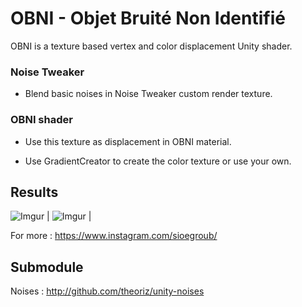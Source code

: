 # OBNI - Objet Bruité Non Identifié

OBNI is a texture based vertex and color displacement Unity shader.

### Noise Tweaker

- Blend basic noises in Noise Tweaker custom render texture.

### OBNI shader

- Use this texture as displacement in OBNI material.

- Use GradientCreator to create the color texture or use your own.

## Results 

![Imgur](https://i.imgur.com/xrW9Os5.gif)  | 
![Imgur](https://i.imgur.com/0pCis9L.gif) |

For more : https://www.instagram.com/sioegroub/

## Submodule

Noises : http://github.com/theoriz/unity-noises
